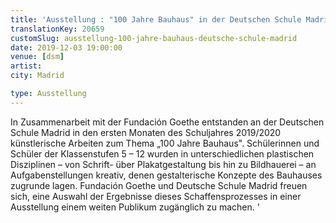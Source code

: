 ```yaml
---
title: 'Ausstellung : "100 Jahre Bauhaus" in der Deutschen Schule Madrid'
translationKey: 20659
customSlug: ausstellung-100-jahre-bauhaus-deutsche-schule-madrid
date: 2019-12-03 19:00:00
venue: [dsm]
artist:
city: Madrid

type: Ausstellung
---
```


In Zusammenarbeit mit der Fundación Goethe entstanden an der Deutschen Schule Madrid in den ersten Monaten des Schuljahres 2019/2020 künstlerische Arbeiten zum Thema „100 Jahre Bauhaus". Schülerinnen und Schüler der Klassenstufen 5 – 12 wurden in unterschiedlichen plastischen Disziplinen – von Schrift- über Plakatgestaltung bis hin zu Bildhauerei – an Aufgabenstellungen kreativ, denen gestalterische Konzepte des Bauhauses zugrunde lagen. Fundación Goethe und Deutsche Schule Madrid freuen sich, eine Auswahl der Ergebnisse dieses Schaffensprozesses in einer Ausstellung einem weiten Publikum zugänglich zu machen. '

